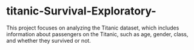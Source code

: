 # titanic-Survival-Exploratory-
This project focuses on analyzing the Titanic dataset, which includes information about passengers on the Titanic, such as age, gender, class, and whether they survived or not. 
